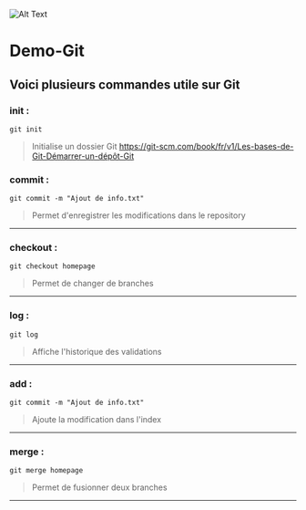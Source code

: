 


![Alt Text](https://cdn-images-1.medium.com/max/1397/1*yGFvyglXcEt-ZOV3IWQTdw.jpeg)
# Demo-Git


## Voici plusieurs commandes utile sur Git


### __init__ :
```
git init
```
> Initialise un dossier Git
> https://git-scm.com/book/fr/v1/Les-bases-de-Git-Démarrer-un-dépôt-Git


### __commit__ :
```
git commit -m "Ajout de info.txt"
```
> Permet d'enregistrer les modifications dans le repository
___
### __checkout__ :
```
git checkout homepage
```
> Permet de changer de branches
___
### __log__ :
```
git log
```
> Affiche l'historique des validations
___
### __add__ :
```
git commit -m "Ajout de info.txt"
```
> Ajoute la modification dans l'index
___
### __merge__ :
```
git merge homepage
```
> Permet de fusionner deux branches
___

